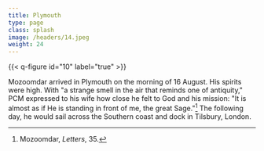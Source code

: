 ```yaml
---
title: Plymouth
type: page
class: splash
image: /headers/14.jpeg
weight: 24
---
```


{{< q-figure id="10" label="true" >}}

Mozoomdar arrived in Plymouth on the morning of 16 August. His spirits
were high. With "a strange smell in the air that reminds one of
antiquity," PCM expressed to his wife how close he felt to God and his
mission: "It is almost as if He is standing in front of me, the great
Sage."[^37] The following day, he would sail across the Southern coast
and dock in Tilsbury, London.

[^37]: Mozoomdar, *Letters*, 35.
